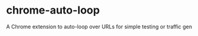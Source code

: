 chrome-auto-loop
================

A Chrome extension to auto-loop over URLs for simple testing or traffic gen